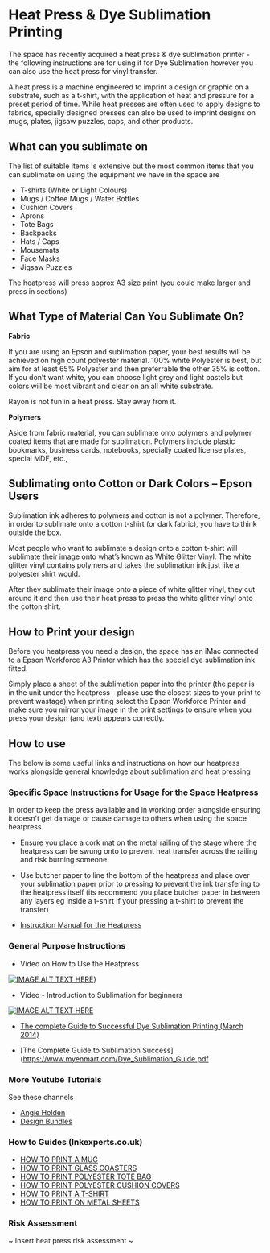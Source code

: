
# Heat Press & Dye Sublimation Printing 

The space has recently acquired a heat press & dye sublimation printer - the following instructions are for using it for Dye Sublimation however you can also use the heat press for vinyl transfer. 

A heat press is a machine engineered to imprint a design or graphic on a substrate, such as a t-shirt, with the application of heat and pressure for a preset period of time. While heat presses are often used to apply designs to fabrics, specially designed presses can also be used to imprint designs on mugs, plates, jigsaw puzzles, caps, and other products.
 
## What can you sublimate on

The list of suitable items is extensive but the most common items that you can sublimate on using the equipment we have in the space are 

 - T-shirts (White or Light Colours) 
 - Mugs / Coffee Mugs / Water Bottles 
 - Cushion Covers
 - Aprons
 - Tote Bags 
 - Backpacks 
 - Hats / Caps 
 - Mousemats 
 - Face Masks
 - Jigsaw Puzzles 

The heatpress will press approx A3 size print (you could make larger and press in sections) 



## What Type of Material Can You Sublimate On?

**Fabric**

If you are using an Epson and sublimation paper, your best results will be achieved on high count polyester material. 100% white Polyester is best, but aim for at least 65% Polyester and then preferrable the other 35% is cotton. If you don’t want white, you can choose light grey and light pastels but colors will be most vibrant and clear on an all white substrate.

Rayon is not fun in a heat press. Stay away from it.

**Polymers**

Aside from fabric material, you can sublimate onto polymers and polymer coated items that are made for sublimation. Polymers include plastic bookmarks, business cards, notebooks, specially coated license plates, special MDF, etc.,

## Sublimating onto Cotton or Dark Colors – Epson Users

Sublimation ink adheres to polymers and cotton is not a polymer. Therefore, in order to sublimate onto a cotton t-shirt (or dark fabric), you have to think outside the box.

Most people who want to sublimate a design onto a cotton t-shirt will sublimate their image onto what’s known as White Glitter Vinyl. The white glitter vinyl contains polymers and takes the sublimation ink just like a polyester shirt would.

After they sublimate their image onto a piece of white glitter vinyl, they cut around it and then use their heat press to press the white glitter vinyl onto the cotton shirt.

## How to Print your design

Before you heatpress you need a design, the space has an iMac connected to a Epson Workforce A3 Printer which has the special dye sublimation ink fitted. 

Simply place a sheet of the sublimation paper into the printer (the paper is in the unit under the heatpress - please use the closest sizes to your print to prevent wastage) when printing select the Epson Workforce Printer and make sure you mirror your image in the print settings to ensure when you press your design (and text) appears correctly. 

## How to use 

The below is some useful links and instructions on how our heatpress works alongside general knowledge about sublimation and heat pressing 

### Specific Space Instructions for Usage for the Space Heatpress
In order to keep the press available and in working order alongside ensuring it doesn't get damage or cause damage to others when using the space heatpress 

 - Ensure you place a cork mat on the metal railing of the stage where the heatpress can be swung onto to prevent heat transfer across the railing and risk burning someone 
  
 - Use butcher paper to line the bottom of the heatpress and place over your sublimation paper prior to pressing to prevent the ink transfering to the heatpress itself (its recommend you place butcher paper in between any layers eg inside a t-shirt if your pressing a t-shirt to prevent the transfer)
 
 - [Instruction Manual for the Heatpress](https://github.com/HACManchester/documentation/blob/master/docs/instruction_manuals/yf10-1215_multifunction_heat_press_machine.pdf)
 
 ### General Purpose Instructions 
 
 - Video on How to Use the Heatpress
 
 [![IMAGE ALT TEXT HERE](https://img.youtube.com/vi/XVs_6HqCmsY/0.jpg)](https://www.youtube.com/watch?v=XVs_6HqCmsY)}
 
 -  Video - Introduction to Sublimation for beginners
 
 [![IMAGE ALT TEXT HERE](https://img.youtube.com/vi/Ns7macGAKwQ/0.jpg)](https://www.youtube.com/watch?v=Ns7macGAKwQ)
 
 - [The complete Guide to Successful Dye Sublimation Printing (March 2014)](http://unisubproductsupport.weebly.com/uploads/3/7/5/4/37542039/sawgrass_sublimation_guide_-_march_2014.pdf) 
 
 - [The Complete Guide to Sublimation Success](https://www.myenmart.com/Dye_Sublimation_Guide.pdf

### More Youtube Tutorials 

See these channels 

 - [Angie Holden ](https://www.youtube.com/channel/UCCaxKlZATn7e_WbwB_h80hQ)
 -  [Design Bundles](https://www.youtube.com/channel/UCC-RMEXNNbgWUZJohvTjNBg)

### How to Guides (Inkexperts.co.uk) 

-   [HOW TO PRINT A MUG](https://www.inkexperts.co.uk/how-to-print-a-mug/)
-   [HOW TO PRINT GLASS COASTERS](https://www.inkexperts.co.uk/how-to-print-glass-coasters/)
-   [HOW TO PRINT POLYESTER TOTE BAG](https://www.inkexperts.co.uk/how-to-print-polyester-tote-bag/)
-   [HOW TO PRINT POLYESTER CUSHION COVERS](https://www.inkexperts.co.uk/how-to-print-polyester-cushion-covers/)
-   [HOW TO PRINT A T-SHIRT](https://www.inkexperts.co.uk/how-to-print-a-t-shirt/)
-   [HOW TO PRINT ON METAL SHEETS](https://www.inkexperts.co.uk/how-to-print-on-metal-sheets/)
### Risk Assessment

~ Insert heat press risk assessment ~
